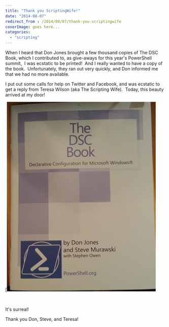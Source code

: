 ```yaml
---
title: "Thank you ScriptingWife!"
date: "2014-08-07"
redirect_from : /2014/08/07/thank-you-scriptingwife
coverImage: goes here...
categories: 
  - "scripting"
---
```


When I heard that Don Jones brought a few thousand copies of The DSC Book, which I contributed to, as give-aways for this year's PowerShell summit,  I was ecstatic to be printed!  And I really wanted to have a copy of the book.  Unfortunately, they ran out very quickly, and Don informed me that we had no more available.

I put out some calls for help on Twitter and Facebook, and was ecstatic to get a reply from Teresa Wilson (aka The Scripting Wife).  Today, this beauty arrived at my door!
 

[![](../assets/images/2014/08/images/2014-08-04-18-27-001.jpg)

 

It's surreal!

Thank you Don, Steve, and Teresa!
